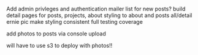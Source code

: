 Add admin privleges and authentication
mailer list for new posts?
build detail pages for posts, projects, about
styling to about and posts all/detail
ernie pic
make styling consistent
full testing coverage

add photos to posts via console upload


will have to use s3 to deploy with photos!!
